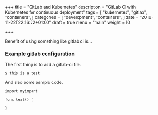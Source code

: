 +++
title = "GitLab and Kubernetes"
description = "GitLab CI with Kubernetes for continuous deployment"
tags = [
  "kubernetes",
  "gitlab",
  "containers",
]
categories = [
  "development",
  "containers",
]
date = "2016-11-22T22:16:22+01:00"
draft = true
menu = "main"
weight = 10

+++

Benefit of using something like gitlab ci is...

### Example gitlab configuration

The first thing is to add a gitlab-ci file.
```
$ this is a test
```

And also some sample code:
```
import myimport

func test() {

}
```
